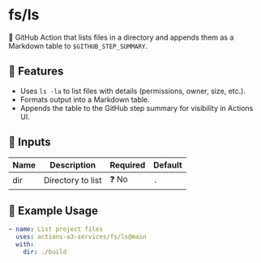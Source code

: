 # fs/ls

📂 GitHub Action that lists files in a directory and appends them as a Markdown table to `$GITHUB_STEP_SUMMARY`.

## 📌 Features

- Uses `ls -la` to list files with details (permissions, owner, size, etc.).
- Formats output into a Markdown table.
- Appends the table to the GitHub step summary for visibility in Actions UI.

## 🔧 Inputs

| Name | Description            | Required | Default |
|------|------------------------|----------|---------|
| dir  | Directory to list      | ❓ No    | `.`     |

## 🚀 Example Usage

```yaml
- name: List project files
  uses: actions-a3-services/fs/ls@main
  with:
    dir: ./build
```
